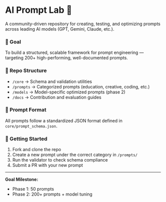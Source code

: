 # AI Prompt Lab 🧠

A community-driven repository for creating, testing, and optimizing prompts across leading AI models (GPT, Gemini, Claude, etc.).

### 🎯 Goal
To build a structured, scalable framework for prompt engineering — targeting 200+ high-performing, well-documented prompts.

### 🧩 Repo Structure
- `/core` → Schema and validation utilities  
- `/prompts` → Categorized prompts (education, creative, coding, etc.)  
- `/models` → Model-specific optimized prompts (phase 2)  
- `/docs` → Contribution and evaluation guides

### 🧠 Prompt Format
All prompts follow a standardized JSON format defined in `core/prompt_schema.json`.

### 🚀 Getting Started
1. Fork and clone the repo  
2. Create a new prompt under the correct category in `/prompts/`  
3. Run the validator to check schema compliance  
4. Submit a PR with your new prompt

---

**Goal Milestone:**  
- Phase 1: 50 prompts  
- Phase 2: 200+ prompts + model tuning
